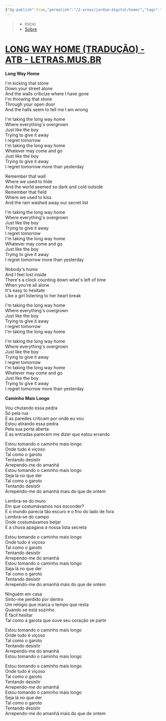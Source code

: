 ```yaml
---
{"dg-publish":true,"permalink":"/2-areas/jardim-digital/home/","tags":"gardenEntry","dgHomeLink":false,"dgPassFrontmatter":false}
---
```


> - Início
>  - [Sobre](About.md)

# [LONG WAY HOME (TRADUÇÃO) - ATB - LETRAS.MUS.BR](https://www.letras.mus.br/atb/81060/traducao.html)

**Long Way Home**

I'm kicking that stone  
Down your street alone  
And the walls criticize where I have gone  
I'm throwing that stone  
Through your open door  
And the halls seem to tell me I am wrong  

I'm taking the long way home  
Where everything's overgrown  
Just like the boy  
Trying to give it away  
I regret tomorrow  
I'm taking the long way home  
Whatever may come and go  
Just like the boy  
Trying to give it away  
I regret tomorrow more than yesterday  

Remember that wall  
Where we used to hide  
And the world seemed so dark and cold outside  
Remember that field  
Where we used to kiss  
And the rain washed away our secret list  

I'm taking the long way home  
Where everything's overgrown  
Just like the boy  
Trying to give it away  
I regret tomorrow  
I'm taking the long way home  
Whatever may come and go  
Just like the boy  
Trying to give it away  
I regret tomorrow more than yesterday  

Nobody's home  
And I feel lost inside  
There's a clock counting down what's left of time  
When you're all alone  
It's easy to hesitate  
Like a girl listening to her heart break  

I'm taking the long way home  
Where everything's overgrown  
Just like the boy  
Trying to give it away  
I regret tomorrow  
I'm taking the long way home  

I'm taking the long way home  
Where everything's overgrown  
Just like the boy  
Trying to give it away  
I regret tomorrow  
I'm taking the long way home  
Whatever may come and go  
Just like the boy  
Trying to give it away  
I regret tomorrow more than yesterday  

**Caminho Mais Longo**

Vou chutando essa pedra  
Só pela rua  
E as paredes criticam por onde eu vou  
Estou atirando essa pedra  
Pela sua porta aberta  
E as entradas parecem me dizer que estou errando  

Estou tomando o caminho mais longo  
Onde tudo é viçoso  
Tal como o garoto  
Tentando desistir  
Arrependo-me do amanhã  
Estou tomando o caminho mais longo  
Seja lá no que der  
Tal como o garoto  
Tentando desistir  
Arrependo-me do amanhã mais do que de ontem  

Lembra-se do muro  
Em que costumávamos nos esconder?  
E o mundo parecia tão escuro e o frio do lado de fora  
Lembra-se do campo  
Onde costumávamos beijar  
E a chuva apagava a nossa lista secreta  

Estou tomando o caminho mais longo  
Onde tudo é viçoso  
Tal como o garoto  
Tentando desistir  
Arrependo-me do amanhã  
Estou tomando o caminho mais longo  
Saja lá no que der  
Tal como o garoto  
Tentando desistir  
Arrependo-me do amanhã mais do que de ontem  

Ninguém em casa  
Sinto-me perdido por dentro  
Um relógio que marca o tempo que resta  
Quando se está sozinho  
É fácil hesitar  
Tal como a garota que ouve seu coração se partir  

Estou tomando o caminho mais longo  
Onde tudo é viçoso  
Tal como o garoto  
Tentando desistir  
Arrependo-me do amanhã  
Estou tomando o caminho mais longo  

Estou tomando o caminho mais longo  
Onde tudo é viçoso  
Tal como o garoto  
Tentando desistir  
Arrependo-me do amanhã  
Estou tomando o caminho mais longo  
Seja lá no que der  
Tal como o garoto  
Tentando desistir  
Arrependo-me do amanhã mais do que de ontem

